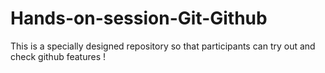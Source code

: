 # Hands-on-session-Git-Github
This is a specially designed repository so that participants can try out and check github features !

